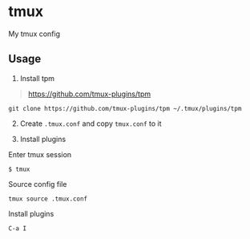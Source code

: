 # tmux
My tmux config

## Usage

1. Install tpm 

> https://github.com/tmux-plugins/tpm

```
git clone https://github.com/tmux-plugins/tpm ~/.tmux/plugins/tpm
```

2. Create `.tmux.conf` and copy `tmux.conf` to it

3. Install plugins

Enter tmux session

```
$ tmux
```

Source config file

```
tmux source .tmux.conf
```

Install plugins
```
C-a I
```
